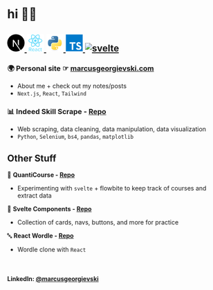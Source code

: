 # hi 👨‍💻

## <p align="left"> <a href="https://reactjs.org/" target="_blank" rel="noreferrer"> <img src="https://raw.githubusercontent.com/devicons/devicon/master/icons/nextjs/nextjs-original.svg" alt="nextjs" width="40" height="40"/> <a href="https://reactjs.org/" target="_blank" rel="noreferrer"> <img src="https://raw.githubusercontent.com/devicons/devicon/master/icons/react/react-original-wordmark.svg" alt="react" width="40" height="40"/> </a>  </a> <a href="https://www.python.org" target="_blank" rel="noreferrer"> <img src="https://raw.githubusercontent.com/devicons/devicon/master/icons/python/python-original.svg" alt="python" width="40" height="40"/> </a> <a href="https://developer.mozilla.org/en-US/docs/Web/JavaScript" target="_blank" rel="noreferrer"> <img src="https://raw.githubusercontent.com/devicons/devicon/master/icons/typescript/typescript-original.svg" alt="typescript" width="40" height="40"/> <a href="https://svelte.dev" target="_blank" rel="noreferrer"> <img src="https://upload.wikimedia.org/wikipedia/commons/1/1b/Svelte_Logo.svg" alt="svelte" width="40" height="40"/> </a> </p>

### 🌍 Personal site ☞ [marcusgeorgievski.com](https://marcusgeorgievski.com)
- About me + check out my notes/posts
- `Next.js`, `React`, `Tailwind`


### 📊 Indeed Skill Scrape - [Repo](https://github.com/marcusgeorgievski/indeed-skill-scrape)

  - Web scraping, data cleaning, data manipulation, data visualization
  - `Python`, `Selenium`, `bs4`, `pandas`, `matplotlib`
   
## Other Stuff
  
🧠 **QuantiCourse - [Repo](https://github.com/marcusgeorgievski/QuantiCourse)** 
  - Experimenting with `svelte` + flowbite to keep track of courses and extract data

🦾 **Svelte Components - [Repo](https://github.com/marcusgeorgievski/svelte-components)** 

- Collection of cards, navs, buttons, and more for practice

🔤 **React Wordle - [Repo](https://github.com/marcusgeorgievski/react-wordle)**

  - Wordle clone with `React`

 </br>
 
 #### LinkedIn: [@marcusgeorgievski](https://www.linkedin.com/in/marcusgeorgievski/)
